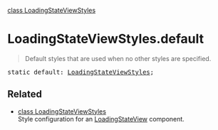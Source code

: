 [class LoadingStateViewStyles](LoadingStateViewStyles.md)

# LoadingStateViewStyles.default

> Default styles that are used when no other styles are specified.

<pre class="docgen_signature">static default: <a href="LoadingStateViewStyles.md">LoadingStateViewStyles</a>;</pre>

## Related

- [<!--{ref:class}-->class LoadingStateViewStyles](LoadingStateViewStyles.md) \
    Style configuration for an [LoadingStateView](LoadingStateView.md) component.
